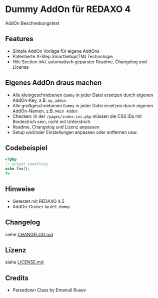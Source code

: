 Dummy AddOn für REDAXO 4
========================

AddOn Beschreibungstext

Features
--------

* Simple AddOn Vorlage für eigene AddOns
* Patentierte X-Step SmartSetup(TM) Technologie
* Hile Section inkl. automatisch geparster Readme, Changelog und License

Eigenes AddOn draus machen
--------------------------

* Alle kleingeschriebenen `dummy` in jeder Datei ersetzen durch eigenen AddOn-Key, z.B. `my_addon`
* Alle großgeschriebenen `Dummy` in jeder Datei  ersetzen durch eigenen AddOn-Namen, z.B. `Mein AddOn`
* Checken: In der `/pages/index.inc.php` müssen die CSS IDs mit Bindestrich sein, nicht mit Unterstrich.
* Readme, Changelog und Lizenz anpassen
* Setup und/oder Einstellungen anpassen oder entfernen usw.

Codebeispiel
------------

```php
<?php
// output something
echo foo();
?>
```

Hinweise
--------

* Getestet mit REDAXO 4.5
* AddOn-Ordner lautet: `dummy`

Changelog
---------

siehe [CHANGELOG.md](CHANGELOG.md)

Lizenz
------

siehe [LICENSE.md](LICENSE.md)

Credits
-------

* Parsedown Class by Emanuil Rusev
